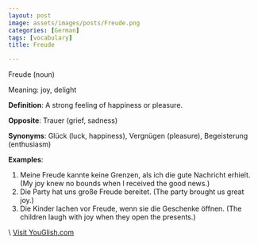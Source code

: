 ```yaml
---
layout: post
image: assets/images/posts/Freude.png
categories: [German]
tags: [vocabulary]
title: Freude

---
```


Freude (noun) 

Meaning: joy, delight

**Definition**: A strong feeling of happiness or pleasure.

**Opposite**: Trauer (grief, sadness)

**Synonyms**: Glück (luck, happiness), Vergnügen (pleasure), Begeisterung (enthusiasm)

**Examples**:

1. Meine Freude kannte keine Grenzen, als ich die gute Nachricht erhielt. (My joy knew no bounds when I received the good news.)
2. Die Party hat uns große Freude bereitet. (The party brought us great joy.)
3. Die Kinder lachen vor Freude, wenn sie die Geschenke öffnen. (The children laugh with joy when they open the presents.)

\ <a id="yg-widget-0" class="youglish-widget" data-query="Freude" data-lang="german" data-components="8412" data-auto-start="0" data-bkg-color="theme_light" data-title="How%20to%20pronounce%20Freude%20in%20German"  rel="nofollow" href="https://youglish.com">Visit YouGlish.com</a><script async src="https://youglish.com/public/emb/widget.js" charset="utf-8"></script>